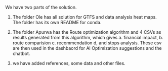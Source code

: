 We have two parts of the solution.

1. The folder Ole has all solution for GTFS and data analysis heat maps. The folder has its own README for conda.
2. The folder Apurwa has the Route optimization algorithm and 4 CSVs as results generated from this algorithm, which gives
   a. financial impact,
   b. route comparision
   c. recommendation
   d, and stops analysis.
These csv are then used in the dashbaord for AI Optimization suggestions and the chatbot.

3. we have added references, some data and other files.
